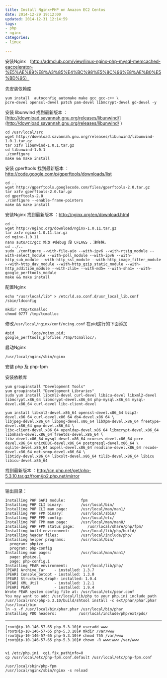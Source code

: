 ```yaml
---
title: Install Nginx+PHP on Amazon EC2 Centos
date: 2014-12-29 19:12:00
updated: 2014-12-31 12:14:59
tags: 
- php
- nginx
categories: 
- linux

---
```

安装Nginx  （http://admclub.com/view/linux-nginx-php-mysql-memcached-eaccelerator-%E5%AE%89%E8%A3%85%E4%BC%98%E5%8C%96%E8%AE%B0%E5%BD%95）

先安装依赖库 

    yum install  autoconfig automake make gcc gcc-c++ \
    pcre-devel openssl-devel patch pam-devel libmcrypt-devel gd-devel -y

安装 libunwind
找到最新版本 ：[http://download.savannah.gnu.org/releases/libunwind/](http://download.savannah.gnu.org/releases/libunwind/ )


<!--more-->


    cd /usr/local/src
    wget http://download.savannah.gnu.org/releases/libunwind/libunwind-1.0.1.tar.gz
    tar xzfv libunwind-1.0.1.tar.gz
    cd libunwind-1.0.1
    ./configure
    make && make install

安装 gperftools
找到最新版本 ：http://code.google.com/p/gperftools/downloads/list

    cd ..
    wget http://gperftools.googlecode.com/files/gperftools-2.0.tar.gz
    tar xzfv gperftools-2.0.tar.gz
    cd gperftools-2.0
    ./configure --enable-frame-pointers
    make && make install

安装Nginx
找到最新版本 ：http://nginx.org/en/download.html

    cd ..
    wget http://nginx.org/download/nginx-1.0.11.tar.gz
    tar zxfv nginx-1.0.11.tar.gz 
    cd nginx-1.0.11
    nano auto/cc/gcc 修改 #debug 段 CFLAGS ，注释掉。
    cd ../..
    sudo ./configure --with-file-aio --with-ipv6 --with-rtsig_module --with-select_module --with-poll_module --with-ipv6 --with-http_sub_module --with-http_ssl_module --with-http_image_filter_module --with-http_dav_module --with-http_gzip_static_module --with-http_addition_module --with-zlib= --with-md5= --with-sha1= --with-google_perftools_module
    make && make install

配置Nginx

    echo "/usr/local/lib" > /etc/ld.so.conf.d/usr_local_lib.conf
    /sbin/ldconfig
    
    mkdir /tmp/tcmalloc
    chmod 0777 /tmp/tcmalloc

修改`/usr/local/nginx/conf/ncing.conf`
在pid这行的下面添加

    #pid        logs/nginx.pid;
    google_perftools_profiles /tmp/tcmalloc/;

启动Nginx

    /usr/local/nginx/sbin/nginx


安装 php 及 php-fpm

安装依赖库

    yum groupinstall "Development Tools"
    yum groupinstall "Development Libraries"
    sudo yum install libxml2-devel curl-devel libicu-devel libxml2-devel libmcrypt.x86_64 libmcrypt-devel.x86_64 php-mysql.x86_64 mysql-devel.x86_64 curl-devel libc-client-devel 
    
    yum install libxml2-devel.x86_64 openssl-devel.x86_64 bzip2-devel.x86_64 curl-devel.x86_64 db4-devel.x86_64 \
    libjpeg-devel.x86_64 libpng-devel.x86_64 libXpm-devel.x86_64 freetype-devel.x86_64 gmp-devel.x86_64 \
    libc-client-devel.x86_64 openldap-devel.x86_64 libmcrypt-devel.x86_64 libmhash-devel.x86_64 freetds-devel.x86_64 \
    libz-devel.x86_64 mysql-devel.x86_64 ncurses-devel.x86_64 pcre-devel.x86_64 unixODBC-devel.x86_64 postgresql-devel.x86_64 \
    sqlite-devel.x86_64 aspell-devel.x86_64 readline-devel.x86_64 recode-devel.x86_64 net-snmp-devel.x86_64 \
    libtidy-devel.x86_64 libxslt-devel.x86_64 t1lib-devel.x86_64 libicu libicu-devel.x86_64




找到最新版本 ：http://cn.php.net/get/php-5.3.10.tar.gz/from/jp2.php.net/mirror

---------------------------------------------------------------------------------------------------

输出目录：

    Installing PHP SAPI module:       fpm
    Installing PHP CLI binary:        /usr/local/bin/
    Installing PHP CLI man page:      /usr/local/man/man1/
    Installing PHP FPM binary:        /usr/local/sbin/
    Installing PHP FPM config:        /usr/local/etc/
    Installing PHP FPM man page:      /usr/local/man/man8/
    Installing PHP FPM status page:      /usr/local/share/php/fpm/
    Installing build environment:     /usr/local/lib/php/build/
    Installing header files:          /usr/local/include/php/
    Installing helper programs:       /usr/local/bin/
      program: phpize
      program: php-config
    Installing man pages:             /usr/local/man/man1/
      page: phpize.1
      page: php-config.1
    Installing PEAR environment:      /usr/local/lib/php/
    [PEAR] Archive_Tar    - installed: 1.3.7
    [PEAR] Console_Getopt - installed: 1.3.0
    [PEAR] Structures_Graph- installed: 1.0.4
    [PEAR] XML_Util       - installed: 1.2.1
    [PEAR] PEAR           - installed: 1.9.4
    Wrote PEAR system config file at: /usr/local/etc/pear.conf
    You may want to add: /usr/local/lib/php to your php.ini include_path
    /usr/local/src/php-5.3.10/build/shtool install -c ext/phar/phar.phar /usr/local/bin
    ln -s -f /usr/local/bin/phar.phar /usr/local/bin/phar
    Installing PDO headers:          /usr/local/include/php/ext/pdo/

------------------------------------------------------------------------------------------------------

    [root@ip-10-146-57-65 php-5.3.10]# useradd www
    [root@ip-10-146-57-65 php-5.3.10]# mkdir /var/www
    [root@ip-10-146-57-65 php-5.3.10]# chmod 755 /var/www
    [root@ip-10-146-57-65 php-5.3.10]# chown -R www:www /var/www
    
    
    vi /etc/php.ini  cgi.fix_pathinfo=0
    cp /usr/local/etc/php-fpm.conf.default /usr/local/etc/php-fpm.conf
    
    /usr/local/sbin/php-fpm
    /usr/local/nginx/sbin/nginx -s reload


